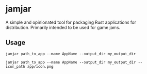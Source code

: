 jamjar
===

A simple and opinionated tool for packaging Rust applications for distribution. Primarily intended to be used for game jams.

## Usage

`jamjar path_to_app --name AppName --output_dir my_output_dir`

`jamjar path_to_app --name AppName --output_dir my_output_dir --icon_path app/icon.png`
